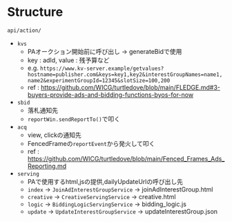 # Structure

`api/action/`
* `kvs`
  * PAオークション開始前に呼び出し -> generateBidで使用
  * key : adId, value : 残予算など
  * e.g. `https://www.kv-server.example/getvalues?hostname=publisher.com&keys=key1,key2&interestGroupNames=name1,name2&experimentGroupId=12345&slotSize=100,200`
  * ref : https://github.com/WICG/turtledove/blob/main/FLEDGE.md#3-buyers-provide-ads-and-bidding-functions-byos-for-now
* `sbid`
  * 落札通知先
  * `reportWin.sendReportTo()`で叩く
* `acq`
  * view, clickの通知先
  * FencedFrameの`reportEvent`から発火して叩く
  * ref : https://github.com/WICG/turtledove/blob/main/Fenced_Frames_Ads_Reporting.md
* `serving `
  * PAで使用するhtml,jsの提供,dailyUpdateUrlの呼び出し先
  * `index` -> `JoinAdInterestGroupService` -> joinAdInterestGroup.html
  * `creative` -> `CreativeServingService` -> creative.html
  * `logic` -> `BiddingLogicServingService` -> bidding_logic.js
  * `update` -> `UpdateInterestGroupService` -> updateInterestGroup.json